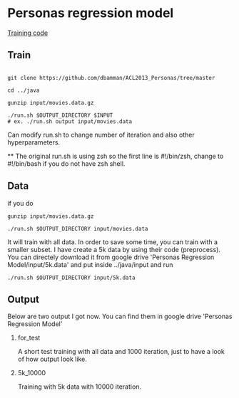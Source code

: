 # Personas regression model

[Training code](https://github.com/dbamman/ACL2013_Personas/tree/master)

## Train

```

git clone https://github.com/dbamman/ACL2013_Personas/tree/master

cd ../java

gunzip input/movies.data.gz

./run.sh $OUTPUT_DIRECTORY $INPUT
# ex. ./run.sh output input/movies.data

```

Can modify run.sh to change number of iteration and also other hyperparameters.

** The original run.sh is using zsh so the first line is #!/bin/zsh, change to #!/bin/bash if you do not have zsh shell.

## Data

if you do 

```
gunzip input/movies.data.gz

./run.sh $OUTPUT_DIRECTORY input/movies.data

```
It will train with all data. In order to save some time, you can train with a smaller subset. I have create a 5k data by using their code (preprocess). You can directely download it from google drive 'Personas Regression Model/input/5k.data' and put inside ../java/input and run 
```
./run.sh $OUTPUT_DIRECTORY input/5k.data
```

## Output

Below are two output I got now. You can find them in google drive 'Personas Regression Model'

1. for_test

    A short test training with all data and 1000 iteration, just to have a look of how output look like.

2. 5k_10000

    Training with 5k data with 10000 iteration.